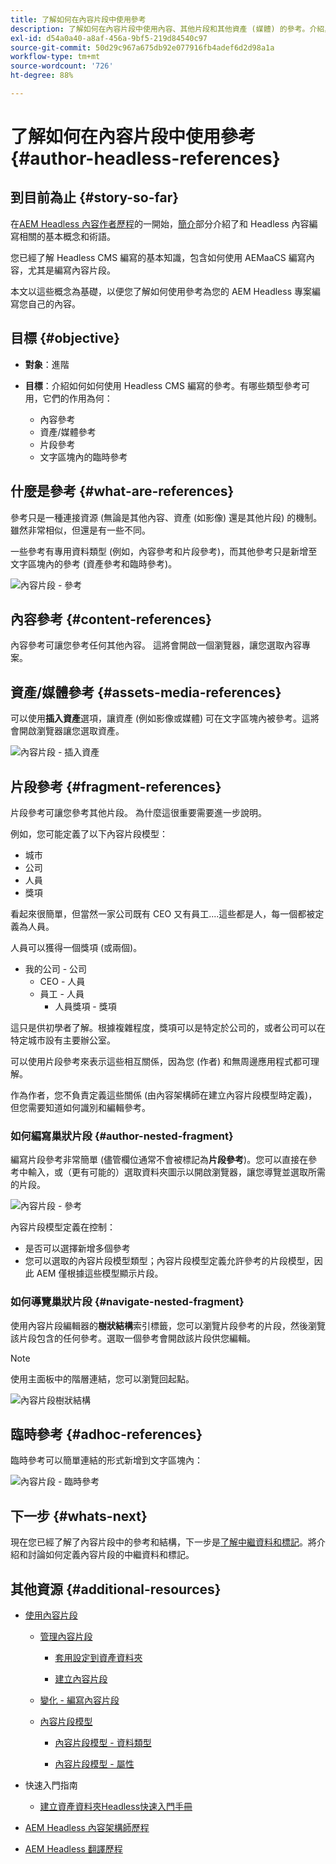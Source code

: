 ```yaml
---
title: 了解如何在內容片段中使用參考
description: 了解如何在內容片段中使用內容、其他片段和其他資產 (媒體) 的參考。介紹巢狀片段對 Headless CMS 編寫的必要性和機制。
exl-id: d54a0a40-a8af-456a-9bf5-219d84540c97
source-git-commit: 50d29c967a675db92e077916fb4adef6d2d98a1a
workflow-type: tm+mt
source-wordcount: '726'
ht-degree: 88%

---
```


# 了解如何在內容片段中使用參考 {#author-headless-references}

## 到目前為止 {#story-so-far}

在[AEM Headless 內容作者歷程](overview.md)的一開始，[簡介](introduction.md)部分介紹了和 Headless 內容編寫相關的基本概念和術語。

您已經了解 Headless CMS 編寫的基本知識，包含如何使用 AEMaaCS 編寫內容，尤其是編寫內容片段。

本文以這些概念為基礎，以便您了解如何使用參考為您的 AEM Headless 專案編寫您自己的內容。

## 目標 {#objective}

* **對象**：進階
* **目標**：介紹如何如何使用 Headless CMS 編寫的參考。有哪些類型參考可用，它們的作用為何：

   * 內容參考
   * 資產/媒體參考
   * 片段參考
   * 文字區塊內的臨時參考

## 什麼是參考 {#what-are-references}

參考只是一種連接資源 (無論是其他內容、資產 (如影像) 還是其他片段) 的機制。雖然非常相似，但還是有一些不同。

一些參考有專用資料類型 (例如，內容參考和片段參考)，而其他參考只是新增至文字區塊內的參考 (資產參考和臨時參考)。

![內容片段 - 參考](/help/journey-headless/author/assets/headless-journey-author-references-01.png)

## 內容參考 {#content-references}

內容參考可讓您參考任何其他內容。 這將會開啟一個瀏覽器，讓您選取內容專案。

## 資產/媒體參考 {#assets-media-references}

可以使用&#x200B;**插入資產**&#x200B;選項，讓資產 (例如影像或媒體) 可在文字區塊內被參考。這將會開啟瀏覽器讓您選取資產。

![內容片段 - 插入資產](/help/journey-headless/author/assets/headless-journey-author-references-02.png)

## 片段參考 {#fragment-references}

片段參考可讓您參考其他片段。 為什麼這很重要需要進一步說明。

例如，您可能定義了以下內容片段模型：

* 城市
* 公司
* 人員
* 獎項

看起來很簡單，但當然一家公司既有 CEO 又有員工....這些都是人，每一個都被定義為人員。

人員可以獲得一個獎項 (或兩個)。

* 我的公司 - 公司
   * CEO - 人員
   * 員工 - 人員
      * 人員獎項 - 獎項

這只是供初學者了解。根據複雜程度，獎項可以是特定於公司的，或者公司可以在特定城市設有主要辦公室。

可以使用片段參考來表示這些相互關係，因為您 (作者) 和無周邊應用程式都可理解。

作為作者，您不負責定義這些關係 (由內容架構師在建立內容片段模型時定義)，但您需要知道如何識別和編輯參考。

### 如何編寫巢狀片段 {#author-nested-fragment}

編寫片段參考非常簡單 (儘管欄位通常不會被標記為&#x200B;**片段參考**)。您可以直接在參考中輸入，或（更有可能的）選取資料夾圖示以開啟瀏覽器，讓您導覽並選取所需的片段。

![內容片段 - 參考](/help/journey-headless/author/assets/headless-journey-author-references-03.png)

內容片段模型定義在控制：

* 是否可以選擇新增多個參考
* 您可以選取的內容片段模型類型；內容片段模型定義允許參考的片段模型，因此 AEM 僅根據這些模型顯示片段。

### 如何導覽巢狀片段 {#navigate-nested-fragment}

使用內容片段編輯器的&#x200B;**樹狀結構**&#x200B;索引標籤，您可以瀏覽片段參考的片段，然後瀏覽該片段包含的任何參考。選取一個參考會開啟該片段供您編輯。

>[!NOTE]
>
>使用主面板中的階層連結，您可以瀏覽回起點。

![內容片段樹狀結構](/help/assets/content-fragments/assets/cfm-structuretree-02.png)

## 臨時參考 {#adhoc-references}

臨時參考可以簡單連結的形式新增到文字區塊內：

![內容片段 - 臨時參考](/help/journey-headless/author/assets/headless-journey-author-references-04.png)

## 下一步 {#whats-next}

現在您已經了解了內容片段中的參考和結構，下一步是[了解中繼資料和標記](metadata-tagging.md)。將介紹和討論如何定義內容片段的中繼資料和標記。

## 其他資源 {#additional-resources}

* [使用內容片段](/help/assets/content-fragments/content-fragments.md)

   * [管理內容片段](/help/assets/content-fragments/content-fragments-managing.md)

      * [套用設定到資產資料夾](/help/assets/content-fragments/content-fragments-configuration-browser.md#apply-the-configuration-to-your-assets-folder)

      * [建立內容片段](/help/assets/content-fragments/content-fragments-managing.md#creating-a-content-fragment)

   * [變化 - 編寫內容片段](/help/assets/content-fragments/content-fragments-variations.md)

   * [內容片段模型](/help/assets/content-fragments/content-fragments-models.md)

      * [內容片段模型 - 資料類型](/help/assets/content-fragments/content-fragments-models.md#data-types)

      * [內容片段模型 - 屬性](/help/assets/content-fragments/content-fragments-models.md#properties)

* 快速入門指南
   * [建立資產資料夾Headless快速入門手冊](/help/sites-developing/headless/getting-started/create-assets-folder.md)

* [AEM Headless 內容架構師歷程](/help/journey-headless/architect/overview.md)

* [AEM Headless 翻譯歷程](/help/journey-headless/translation/overview.md)
